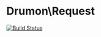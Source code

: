 Drumon\Request
=======

[![Build Status](https://travis-ci.org/Drumon/Request.png)](https://travis-ci.org/Drumon/Request)